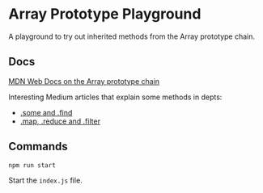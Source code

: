 # Array Prototype Playground
A playground to try out inherited methods from the Array prototype chain.

## Docs

[MDN Web Docs on the Array prototype chain](https://developer.mozilla.org/tr/docs/Web/JavaScript/Reference/Global_Objects/Array/prototype)

Interesting Medium articles that explain some methods in depts:

- [.some and .find](https://medium.com/poka-techblog/simplify-your-javascript-use-some-and-find-f9fb9826ddfd)
- [.map, .reduce and .filter](https://medium.com/poka-techblog/simplify-your-javascript-use-map-reduce-and-filter-bd02c593cc2d)

## Commands

```
npm run start
```
Start the `index.js` file.

